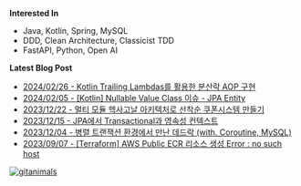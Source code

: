 
**Interested In**
- Java, Kotlin, Spring, MySQL
- DDD, Clean Architecture, Classicist TDD
- FastAPI, Python, Open AI

**Latest Blog Post**
- [2024/02/26 - Kotlin Trailing Lambdas를 활용한 분산락 AOP 구현](https://waterfogsw.tistory.com/64) <br/>
- [2024/02/05 - [Kotlin] Nullable Value Class 이슈 - JPA Entity](https://waterfogsw.tistory.com/63) <br/>
- [2023/12/22 - 멀티 모듈 헥사고날 아키텍처로 선착순 쿠폰시스템 만들기](https://waterfogsw.tistory.com/62) <br/>
- [2023/12/15 - JPA에서 Transactional과 영속성 컨텍스트](https://waterfogsw.tistory.com/61) <br/>
- [2023/12/04 - 병렬 트랜잭션 환경에서 만난 데드락 (with. Coroutine, MySQL)](https://waterfogsw.tistory.com/60) <br/>
- [2023/09/07 - [Terraform] AWS Public ECR 리소스 생성 Error : no such host](https://waterfogsw.tistory.com/57) <br/>


[![gitanimals](https://render.gitanimals.org/farms/{username})](https://github.com/devxb/gitanimals)


